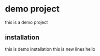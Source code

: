 # demo project
this is a demo project
## installation
this is demo installation 
this is new lines
hello
